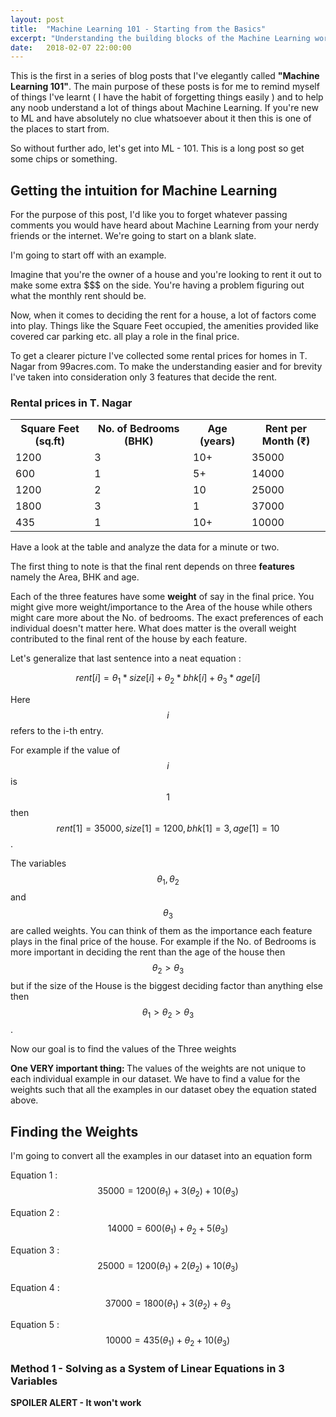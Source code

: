 ```yaml
---
layout: post
title:  "Machine Learning 101 - Starting from the Basics"
excerpt: "Understanding the building blocks of the Machine Learning world"
date:   2018-02-07 22:00:00
---
```

This is the first in a series of blog posts that I've elegantly called <strong>"Machine Learning 101"</strong>. The main purpose of these posts is for me to remind myself of things I've learnt ( I have the habit of forgetting things easily ) and to help any noob understand a lot of things about Machine Learning. If you're new to ML and have absolutely no clue whatsoever about it then this is one of the places to start from. 

So without further ado, let's get into ML - 101. This is a long post so get some chips or something.

## Getting the intuition for Machine Learning

For the purpose of this post, I'd like you to forget whatever passing comments you would have heard about Machine Learning from your nerdy friends or the internet. We're going to start on a blank slate.

I'm going to start off with an example.

Imagine that you're the owner of a house and you're looking to rent it out to make some extra $$$ on the side. You're having a problem figuring out what the monthly rent should be. 

Now, when it comes to deciding the rent for a house, a lot of factors come into play. Things like the Square Feet occupied, the amenities provided like covered car parking etc. all play a role in the final price.

To get a clearer picture I've collected some rental prices for homes in T. Nagar from 99acres.com. To make the understanding easier and for brevity I've taken into consideration only 3 features that decide the rent.

### Rental prices in T. Nagar

<table>
<tr>
<th>Square Feet (sq.ft)</th>
<th>No. of Bedrooms (BHK)</th>
<th>Age (years)</th>
<th>Rent per Month (&#x20b9;)</th>
</tr>
<tr>
<td>1200</td>
<td>3</td>
<td>10+</td>
<td>35000</td>
</tr>
<tr>
<td>600</td>
<td>1</td>
<td>5+</td>
<td>14000</td>
</tr>
<tr>
<td>1200 </td>
<td>2</td>
<td>10</td>
<td>25000</td>
</tr>
<tr>
<td>1800</td>
<td>3</td>
<td>1</td>
<td>37000</td>
</tr>
<tr>
<td>435</td>
<td>1</td>
<td>10+</td>
<td>10000</td>
</tr>
</table>

Have a look at the table and analyze the data for a minute or two.

The first thing to note is that the final rent depends on three <strong>features</strong> namely the Area, BHK and age. 

Each of the three features have some <strong>weight</strong> of say in the final price. You might give more weight/importance to the Area of the house while others might care more about the No. of bedrooms. The exact preferences of each individual doesn't matter here. What does matter is the overall weight contributed to the final rent of the house by each feature. 

Let's generalize that last sentence into a neat equation :

$$ rent[i] =  \theta_1 * size[i] + \theta_2 * bhk[i] + \theta_3 * age[i] $$

Here $$ i $$ refers to the i-th entry.

For example if the value of $$ i $$ is $$ 1 $$ then $$ rent[1] = 35000 , size[1] = 1200, bhk[1] = 3, age[1] = 10$$.

The variables $$ \theta_1 , \theta_2 $$ and $$ \theta_3 $$ are called weights. You can think of them as the importance each feature plays in the final price of the house. For example if the No. of Bedrooms is more important in deciding the rent than the age of the house then $$ \theta_2 > \theta_3 $$ but if the size of the House is the biggest deciding factor than anything else then $$ \theta_1 > \theta_2 > \theta_3 $$.

Now our goal is to find the values of the Three weights 

<strong>One VERY important thing: </strong>The values of the weights are not unique to each individual example in our dataset. We have to find a value for the weights such that all the examples in our dataset obey the equation stated above.

## Finding the Weights

I'm going to convert all the examples in our dataset into an equation form

Equation 1 : $$ 35000 = 1200(\theta_1) + 3(\theta_2) + 10(\theta_3) $$

Equation 2 : $$ 14000 = 600(\theta_1) + \theta_2 + 5(\theta_3) $$

Equation 3 : $$ 25000 = 1200(\theta_1) + 2(\theta_2) + 10(\theta_3) $$

Equation 4 : $$ 37000 = 1800(\theta_1) + 3(\theta_2) + \theta_3 $$

Equation 5 : $$ 10000 = 435(\theta_1) + \theta_2 + 10(\theta_3) $$

### Method 1 - Solving as a System of Linear Equations in 3 Variables 

<strong>SPOILER ALERT - It won't work</strong>








